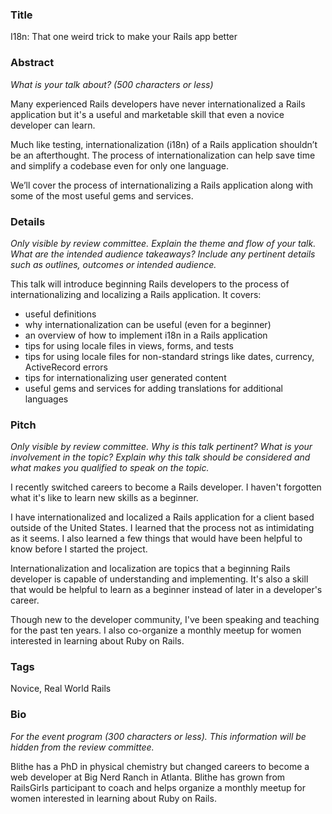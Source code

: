 ### Title

I18n: That one weird trick to make your Rails app better

### Abstract

_What is your talk about? (500 characters or less)_

Many experienced Rails developers have never internationalized a Rails application but it's a useful and marketable skill that even a novice developer can learn. 

Much like testing, internationalization (i18n) of a Rails application shouldn’t be an afterthought. The process of internationalization can help save time and simplify a codebase even for only one language.

We’ll cover the process of internationalizing a Rails application along with some of the most useful gems and services.

### Details

_Only visible by review committee._
_Explain the theme and flow of your talk. What are the intended audience takeaways?_
_Include any pertinent details such as outlines, outcomes or intended audience._

This talk will introduce beginning Rails developers to the process of internationalizing and localizing a Rails application. It covers:

* useful definitions
* why internationalization can be useful (even for a beginner)
* an overview of how to implement i18n in a Rails application
* tips for using locale files in views, forms, and tests
* tips for using locale files for non-standard strings like dates, currency, ActiveRecord errors
* tips for internationalizing user generated content
* useful gems and services for adding translations for additional languages

### Pitch

_Only visible by review committee._
_Why is this talk pertinent? What is your involvement in the topic?_
_Explain why this talk should be considered and what makes you qualified to speak on the topic._

I recently switched careers to become a Rails developer. I haven't forgotten what it's like to learn new skills as a beginner.

I have internationalized and localized a Rails application for a client based outside of the United States. I learned that the process not as intimidating as it seems. I also learned a few things that would have been helpful to know before I started the project.

Internationalization and localization are topics that a beginning Rails developer is capable of understanding and implementing. It's also a skill that would be helpful to learn as a beginner instead of later in a developer's career.

Though new to the developer community, I've been speaking and teaching for the past ten years. I also co-organize a monthly meetup for women interested in learning about Ruby on Rails. 

### Tags

Novice, Real World Rails

### Bio

_For the event program (300 characters or less)._
_This information will be hidden from the review committee._

Blithe has a PhD in physical chemistry but changed careers to become a web developer at Big Nerd Ranch in Atlanta. Blithe has grown from RailsGirls participant to coach and helps organize a monthly meetup for women interested in learning about Ruby on Rails.

